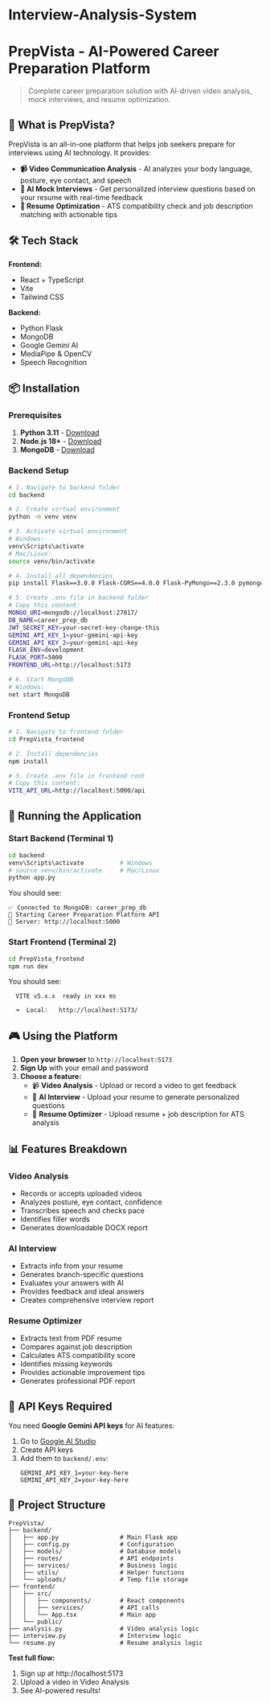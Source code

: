 # Interview-Analysis-System
# PrepVista - AI-Powered Career Preparation Platform

> Complete career preparation solution with AI-driven video analysis, mock interviews, and resume optimization.

## 🎯 What is PrepVista?

PrepVista is an all-in-one platform that helps job seekers prepare for interviews using AI technology. It provides:

- **📹 Video Communication Analysis** - AI analyzes your body language, posture, eye contact, and speech
- **🎤 AI Mock Interviews** - Get personalized interview questions based on your resume with real-time feedback
- **📄 Resume Optimization** - ATS compatibility check and job description matching with actionable tips

## 🛠️ Tech Stack

**Frontend:**
- React + TypeScript
- Vite
- Tailwind CSS

**Backend:**
- Python Flask
- MongoDB
- Google Gemini AI
- MediaPipe & OpenCV
- Speech Recognition

## 📦 Installation

### Prerequisites

1. **Python 3.11** - [Download](https://www.python.org/downloads/)
2. **Node.js 18+** - [Download](https://nodejs.org/)
3. **MongoDB** - [Download](https://www.mongodb.com/try/download/community)

### Backend Setup

```bash
# 1. Navigate to backend folder
cd backend

# 2. Create virtual environment
python -m venv venv

# 3. Activate virtual environment
# Windows:
venv\Scripts\activate
# Mac/Linux:
source venv/bin/activate

# 4. Install all dependencies
pip install Flask==3.0.0 Flask-CORS==4.0.0 Flask-PyMongo==2.3.0 pymongo==4.6.0 python-dotenv==1.0.0 PyJWT==2.8.0 bcrypt==4.1.2 Werkzeug==3.0.1 gunicorn==21.2.0 python-docx==1.1.0 mediapipe==0.10.9 opencv-python==4.9.0.80 transformers==4.36.2 moviepy==1.0.3 librosa==0.10.1 matplotlib==3.8.2 pdfplumber==0.10.3 google-generativeai==0.3.2 pandas==2.1.4 gTTS==2.5.0 pygame==2.5.2 SpeechRecognition==3.10.1 Pillow==10.2.0

# 5. Create .env file in backend folder
# Copy this content:
MONGO_URI=mongodb://localhost:27017/
DB_NAME=career_prep_db
JWT_SECRET_KEY=your-secret-key-change-this
GEMINI_API_KEY_1=your-gemini-api-key
GEMINI_API_KEY_2=your-gemini-api-key
FLASK_ENV=development
FLASK_PORT=5000
FRONTEND_URL=http://localhost:5173

# 6. Start MongoDB
# Windows:
net start MongoDB
```

### Frontend Setup

```bash
# 1. Navigate to frontend folder
cd PrepVista_frontend

# 2. Install dependencies
npm install

# 3. Create .env file in frontend root
# Copy this content:
VITE_API_URL=http://localhost:5000/api
```

## 🚀 Running the Application

### Start Backend (Terminal 1)

```bash
cd backend
venv\Scripts\activate          # Windows
# source venv/bin/activate     # Mac/Linux
python app.py
```

You should see:
```
✅ Connected to MongoDB: career_prep_db
🚀 Starting Career Preparation Platform API
📍 Server: http://localhost:5000
```

### Start Frontend (Terminal 2)

```bash
cd PrepVista_frontend
npm run dev
```

You should see:
```
  VITE v5.x.x  ready in xxx ms

  ➜  Local:   http://localhost:5173/
```

## 🎮 Using the Platform

1. **Open your browser** to `http://localhost:5173`
2. **Sign Up** with your email and password
3. **Choose a feature:**
   - 📹 **Video Analysis** - Upload or record a video to get feedback
   - 🎤 **AI Interview** - Upload your resume to generate personalized questions
   - 📄 **Resume Optimizer** - Upload resume + job description for ATS analysis

## 📊 Features Breakdown

### Video Analysis
- Records or accepts uploaded videos
- Analyzes posture, eye contact, confidence
- Transcribes speech and checks pace
- Identifies filler words
- Generates downloadable DOCX report

### AI Interview
- Extracts info from your resume
- Generates branch-specific questions
- Evaluates your answers with AI
- Provides feedback and ideal answers
- Creates comprehensive interview report

### Resume Optimizer
- Extracts text from PDF resume
- Compares against job description
- Calculates ATS compatibility score
- Identifies missing keywords
- Provides actionable improvement tips
- Generates professional PDF report

## 🔑 API Keys Required

You need **Google Gemini API keys** for AI features:

1. Go to [Google AI Studio](https://makersuite.google.com/app/apikey)
2. Create API keys
3. Add them to `backend/.env`:
   ```
   GEMINI_API_KEY_1=your-key-here
   GEMINI_API_KEY_2=your-key-here
   ```

## 📁 Project Structure

```
PrepVista/
├── backend/
│   ├── app.py                 # Main Flask app
│   ├── config.py              # Configuration
│   ├── models/                # Database models
│   ├── routes/                # API endpoints
│   ├── services/              # Business logic
│   ├── utils/                 # Helper functions
│   └── uploads/               # Temp file storage
├── frontend/
│   ├── src/
│   │   ├── components/        # React components
│   │   ├── services/          # API calls
│   │   └── App.tsx            # Main app
│   └── public/
├── analysis.py                # Video analysis logic
├── interview.py               # Interview logic
└── resume.py                  # Resume analysis logic
```

**Test full flow:**
1. Sign up at http://localhost:5173
2. Upload a video in Video Analysis
3. See AI-powered results!
